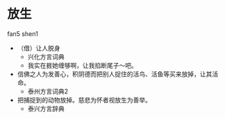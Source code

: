 # 放生
fan5 shen1
+ （借）让人脱身
  * 兴化方言词典
  - 我实在捱她缠够啊，让我掐断尾子～吧。
+ 信佛之人为发善心，积阴德而把别人捉住的活鸟、活鱼等买来放掉，让其活命。
  * 泰州方言词典2
+ 把捕捉到的动物放掉。慈悲为怀者视放生为善举。
  * 泰兴方言辞典